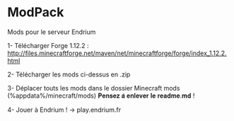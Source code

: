 # ModPack
Mods pour le serveur Endrium

1- Télécharger Forge 1.12.2 : http://files.minecraftforge.net/maven/net/minecraftforge/forge/index_1.12.2.html

2- Télécharger les mods ci-dessus en .zip

3- Déplacer touts les mods dans le dossier Minecraft mods (%appdata%/minecraft/mods) 𝐏𝐞𝐧𝐬𝐞𝐳 𝐚̀ 𝐞𝐧𝐥𝐞𝐯𝐞𝐫 𝐥𝐞 𝐫𝐞𝐚𝐝𝐦𝐞.𝐦𝐝 !

4- Jouer à Endrium ! → play.endrium.fr
